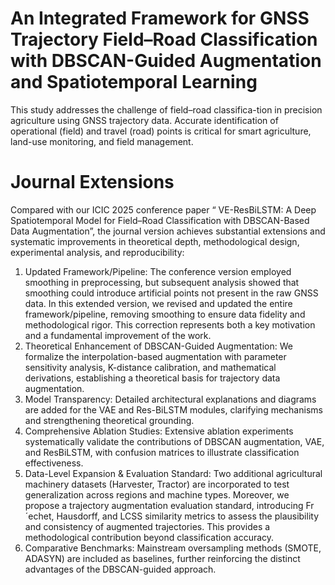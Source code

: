 # An Integrated Framework for GNSS Trajectory Field–Road Classification with DBSCAN-Guided Augmentation and Spatiotemporal Learning
This study addresses the challenge of field–road classifica-tion in precision agriculture using GNSS trajectory data. Accurate identification of operational (field) and travel (road) points is critical for smart agriculture, land-use monitoring, and field management.
#  Journal Extensions
Compared with our ICIC 2025 conference paper “ VE-ResBiLSTM: A Deep Spatiotemporal Model for Field–Road Classification with DBSCAN-Based Data Augmentation”, the journal version achieves substantial extensions and systematic improvements in theoretical depth, methodological design, experimental analysis, and reproducibility:
1. Updated Framework/Pipeline: The conference version employed smoothing in preprocessing, but subsequent analysis showed that smoothing could introduce artificial points not present in the raw GNSS data. In this extended version, we revised and updated the entire framework/pipeline, removing smoothing to ensure data fidelity and methodological rigor. This correction represents both a key motivation and a fundamental improvement of the work.
2. Theoretical Enhancement of DBSCAN-Guided Augmentation: We formalize the interpolation-based augmentation with parameter sensitivity analysis, K-distance calibration, and mathematical derivations, establishing a theoretical basis for trajectory data augmentation.
3. Model Transparency: Detailed architectural explanations and diagrams are added for the VAE and Res-BiLSTM modules, clarifying mechanisms and strengthening theoretical grounding.
4. Comprehensive Ablation Studies: Extensive ablation experiments systematically validate the contributions of DBSCAN augmentation, VAE, and ResBiLSTM, with confusion matrices to illustrate classification effectiveness.
5. Data-Level Expansion & Evaluation Standard: Two additional agricultural machinery datasets (Harvester, Tractor) are incorporated to test generalization across regions and machine types. Moreover, we propose a trajectory augmentation evaluation standard, introducing Fr´echet, Hausdorff, and LCSS similarity metrics to assess the plausibility and consistency of augmented trajectories. This provides a methodological contribution beyond classification accuracy.
6. Comparative Benchmarks: Mainstream oversampling methods (SMOTE, ADASYN) are included as baselines, further reinforcing the distinct advantages of the DBSCAN-guided approach.
